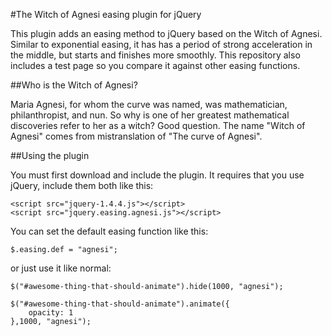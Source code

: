 #The Witch of Agnesi easing plugin for jQuery

This plugin adds an easing method to jQuery based on the Witch of Agnesi. Similar to exponential easing, it has has a period of strong acceleration in the middle, but starts and finishes more smoothly. This repository also includes a test page so you compare it against other easing functions.

##Who is the Witch of Agnesi?

Maria Agnesi, for whom the curve was named, was mathematician, philanthropist, and nun. So why is one of her greatest mathematical discoveries refer to her as a witch? Good question. The name "Witch of Agnesi" comes from mistranslation of "The curve of Agnesi".

##Using the plugin

You must first download and include the plugin. It requires that you use jQuery, include them both like this:

	<script src="jquery-1.4.4.js"></script>
	<script src="jquery.easing.agnesi.js"></script>
	
You can set the default easing function like this:

	$.easing.def = "agnesi";
	
or just use it like normal:
	
	$("#awesome-thing-that-should-animate").hide(1000, "agnesi");
	
	$("#awesome-thing-that-should-animate").animate({
		opacity: 1
	},1000, "agnesi");
